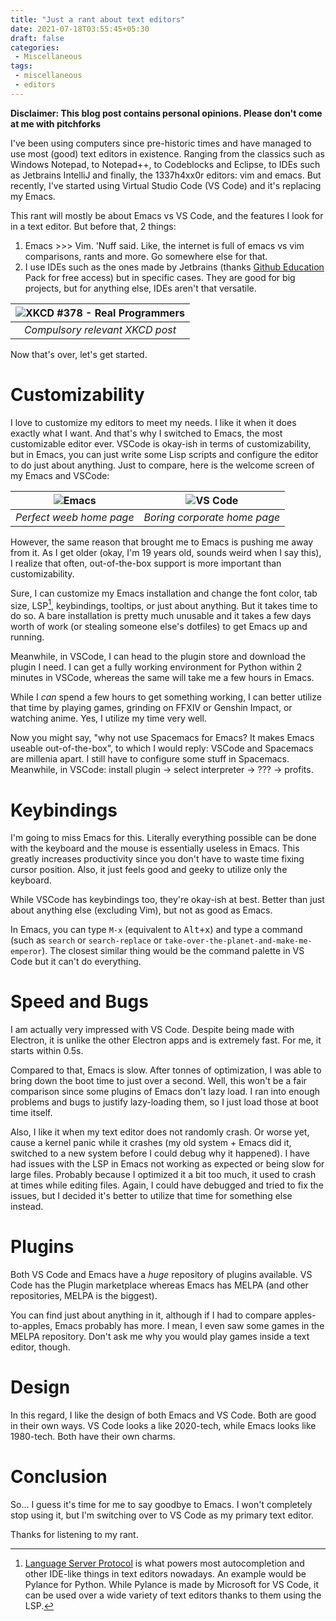 ```yaml
---
title: "Just a rant about text editors"
date: 2021-07-18T03:55:45+05:30
draft: false
categories:
 - Miscellaneous
tags:
 - miscellaneous
 - editors
---
```


**Disclaimer: This blog post contains personal opinions. Please don't come at me with pitchforks**

I've been using computers since pre-historic times and have managed to use most (good) text editors in existence. Ranging from the classics such as Windows Notepad, to Notepad++, to Codeblocks and Eclipse, to IDEs such as Jetbrains IntelliJ and finally, the 1337h4xx0r editors: vim and emacs. But recently, I've started using Virtual Studio Code (VS Code) and it's replacing my Emacs.

This rant will mostly be about Emacs vs VS Code, and the features I look for in a text editor. But before that, 2 things:

1. Emacs \>\>\> Vim. 'Nuff said. Like, the internet is full of emacs vs vim comparisons, rants and more. Go somewhere else for that.
2. I use IDEs such as the ones made by Jetbrains (thanks [Github Education](https://education.github.com/pack) Pack for free access) but in specific cases. They are good for big projects, but for anything else, IDEs aren't that versatile.

| ![XKCD #378 - Real Programmers](https://imgs.xkcd.com/comics/real_programmers.png) |
|:---:|
| *Compulsory relevant XKCD post* |

Now that's over, let's get started.

# Customizability

I love to customize my editors to meet my needs. I like it when it does exactly what I want. And that's why I switched to Emacs, the most customizable editor ever. VSCode is okay-ish in terms of customizability, but in Emacs, you can just write some Lisp scripts and configure the editor to do just about anything. Just to compare, here is the welcome screen of my Emacs and VSCode:

| ![Emacs](/images/editor-emacs-home-page.png) | ![VS Code](/images/editor-vscode-home-page.png) |
|:---:|:---:|
| *Perfect weeb home page* | *Boring corporate home page* |

However, the same reason that brought me to Emacs is pushing me away from it. As I get older (okay, I'm 19 years old, sounds weird when I say this), I realize that often, out-of-the-box support is more important than customizability.

Sure, I can customize my Emacs installation and change the font color, tab size, LSP[^1], keybindings, tooltips, or just about anything. But it takes time to do so. A bare installation is pretty much unusable and it takes a few days worth of work (or stealing someone else's dotfiles) to get Emacs up and running.

Meanwhile, in VSCode, I can head to the plugin store and download the plugin I need. I can get a fully working environment for Python within 2 minutes in VSCode, whereas the same will take me a few hours in Emacs.

While I *can* spend a few hours to get something working, I can better utilize that time by playing games, grinding on FFXIV or Genshin Impact, or watching anime. Yes, I utilize my time very well.

Now you might say, "why not use Spacemacs for Emacs? It makes Emacs useable out-of-the-box", to which I would reply: VSCode and Spacemacs are millenia apart. I still have to configure some stuff in Spacemacs. Meanwhile, in VSCode: install plugin -> select interpreter -> ??? -> profits.

# Keybindings

I'm going to miss Emacs for this. Literally everything possible can be done with the keyboard and the mouse is essentially useless in Emacs. This greatly increases productivity since you don't have to waste time fixing cursor position. Also, it just feels good and geeky to utilize only the keyboard.

While VSCode has keybindings too, they're okay-ish at best. Better than just about anything else (excluding Vim), but not as good as Emacs.

In Emacs, you can type `M-x` (equivalent to <kbd><kbd>Alt</kbd>+<kbd>x</kbd></kbd>) and type a command (such as `search` or `search-replace` or `take-over-the-planet-and-make-me-emperor`). The closest similar thing would be the command palette in VS Code but it can't do everything.

# Speed and Bugs

I am actually very impressed with VS Code. Despite being made with Electron, it is unlike the other Electron apps and is extremely fast. For me, it starts within 0.5s.

Compared to that, Emacs is slow. After tonnes of optimization, I was able to bring down the boot time to just over a second. Well, this won't be a fair comparison since some plugins of Emacs don't lazy load. I ran into enough problems and bugs to justify lazy-loading them, so I just load those at boot time itself.

Also, I like it when my text editor does not randomly crash. Or worse yet, cause a kernel panic while it crashes (my old system + Emacs did it, switched to a new system before I could debug why it happened). I have had issues with the LSP in Emacs not working as expected or being slow for large files. Probably because I optimized it a bit too much, it used to crash at times while editing files. Again, I could have debugged and tried to fix the issues, but I decided it's better to utilize that time for something else instead. 

# Plugins

Both VS Code and Emacs have a *huge* repository of plugins available. VS Code has the Plugin marketplace whereas Emacs has MELPA (and other repositories, MELPA is the biggest).

You can find just about anything in it, although if I had to compare apples-to-apples, Emacs probably has more. I mean, I even saw some games in the MELPA repository. Don't ask me why you would play games inside a text editor, though.

# Design

In this regard, I like the design of both Emacs and VS Code. Both are good in their own ways. VS Code looks a like 2020-tech, while Emacs looks like 1980-tech. Both have their own charms.

# Conclusion

So... I guess it's time for me to say goodbye to Emacs. I won't completely stop using it, but I'm switching over to VS Code as my primary text editor.

Thanks for listening to my rant.

[^1]: [Language Server Protocol](https://en.wikipedia.org/wiki/Language_Server_Protocol) is what powers most autocompletion and other IDE-like things in text editors nowadays. An example would be Pylance for Python. While Pylance is made by Microsoft for VS Code, it can be used over a wide variety of text editors thanks to them using the LSP.